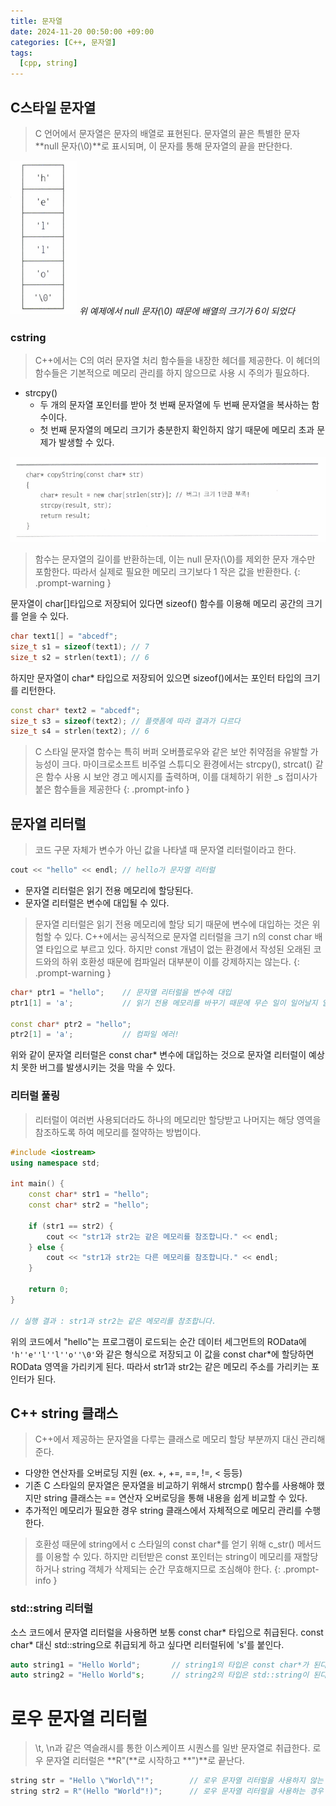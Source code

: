 ```yaml
---
title: 문자열
date: 2024-11-20 00:50:00 +09:00
categories: [C++, 문자열]
tags:
  [cpp, string]
---
```


## C스타일 문자열
> C 언어에서 문자열은 문자의 배열로 표현된다. 문자열의 끝은 특별한 문자 **null 문자(\0)**로 표시되며, 이 문자를 통해 문자열의 끝을 판단한다.

![alt text](/assets/img/cpp/string/image.png)
_위 예제에서 null 문자(\0) 때문에 배열의 크기가 6이 되었다_

### cstring
> C++에서는 C의 여러 문자열 처리 함수들을 내장한 <cstring> 헤더를 제공한다. 이 헤더의 함수들은 기본적으로 메모리 관리를 하지 않으므로 사용 시 주의가 필요하다.


- strcpy()
    - 두 개의 문자열 포인터를 받아 첫 번째 문자열에 두 번째 문자열을 복사하는 함수이다.
    - 첫 번째 문자열의 메모리 크기가 충분한지 확인하지 않기 때문에 메모리 초과 문제가 발생할 수 있다.

![alt text](/assets/img/cpp/string/image1.png)

> 함수는 문자열의 길이를 반환하는데, 이는 null 문자(\0)를 제외한 문자 개수만 포함한다. 따라서 실제로 필요한 메모리 크기보다 1 작은 값을 반환한다.
{: .prompt-warning }

문자열이 char[]타입으로 저장되어 있다면 sizeof() 함수를 이용해 메모리 공간의 크기를 얻을 수 있다.

```cpp
char text1[] = "abcedf";
size_t s1 = sizeof(text1); // 7
size_t s2 = strlen(text1); // 6
```

하지만 문자열이 char* 타입으로 저장되어 있으면 sizeof()에서는 포인터 타입의 크기를 리턴한다.

```cpp
const char* text2 = "abcedf";
size_t s3 = sizeof(text2); // 플랫폼에 따라 결과가 다르다
size_t s4 = strlen(text2); // 6
```

> C 스타일 문자열 함수는 특히 버퍼 오버플로우와 같은 보안 취약점을 유발할 가능성이 크다. 마이크로소프트 비주얼 스튜디오 환경에서는 strcpy(), strcat() 같은 함수 사용 시 보안 경고 메시지를 출력하며, 이를 대체하기 위한 _s 접미사가 붙은 함수들을 제공한다
{: .prompt-info }

## 문자열 리터럴
> 코드 구문 자체가 변수가 아닌 값을 나타낼 때 문자열 리터럴이라고 한다.

```cpp
cout << "hello" << endl; // hello가 문자열 리터럴
```

- 문자열 리터럴은 읽기 전용 메모리에 할당된다.
- 문자열 리터럴은 변수에 대입될 수 있다.

> 문자열 리터럴은 읽기 전용 메모리에 할당 되기 때문에 변수에 대입하는 것은 위험할 수 있다. C++에서는 공식적으로 문자열 리터럴을 크기 n의 const char 배열 타입으로 부르고 있다. 하지만 const 개념이 없는 환경에서 작성된 오래된 코드와의 하위 호환성 때문에 컴파일러 대부분이 이를 강제하지는 않는다.
{: .prompt-warning }

```cpp
char* ptr1 = "hello";    // 문자열 리터럴을 변수에 대입
ptr1[1] = 'a';           // 읽기 전용 메모리를 바꾸기 때문에 무슨 일이 일어날지 알 수 없다.(컴파일러에 따라 다르지만 보통 런타임 에러)

const char* ptr2 = "hello";
ptr2[1] = 'a';           // 컴파일 에러!
```

위와 같이 문자열 리터럴은 const char* 변수에 대입하는 것으로 문자열 리터럴이 예상치 못한 버그를 발생시키는 것을 막을 수 있다.

### 리터럴 풀링
> 리터럴이 여러번 사용되더라도 하나의 메모리만 할당받고 나머지는 해당 영역을 참조하도록 하여 메모리를 절약하는 방법이다.

```cpp
#include <iostream>
using namespace std;

int main() {
    const char* str1 = "hello";
    const char* str2 = "hello";

    if (str1 == str2) {
        cout << "str1과 str2는 같은 메모리를 참조합니다." << endl;
    } else {
        cout << "str1과 str2는 다른 메모리를 참조합니다." << endl;
    }

    return 0;
}

// 실행 결과 : str1과 str2는 같은 메모리를 참조합니다.
```

위의 코드에서 "hello"는 프로그램이 로드되는 순간 데이터 세그먼트의 ROData에 `'h''e''l''l''o''\0'`와 같은 형식으로 저장되고 이 값을 const char*에 할당하면 ROData 영역을 가리키게 된다. 따라서 str1과 str2는 같은 메모리 주소를 가리키는 포인터가 된다.

## C++ string 클래스
> C++에서 제공하는 문자열을 다루는 클래스로 메모리 할당 부분까지 대신 관리해준다.

- 다양한 연산자를 오버로딩 지원 (ex. +, +=, ==, !=, < 등등)
- 기존 C 스타일의 문자열은 문자열을 비교하기 위해서 strcmp() 함수를 사용해야 했지만 string 클래스는 == 연산자 오버로딩을 통해 내용을 쉽게 비교할 수 있다.
- 추가적인 메모리가 필요한 경우 string 클래스에서 자체적으로 메모리 관리를 수행한다.

> 호환성 때문에 string에서 c 스타일의 const char*를 얻기 위해 c_str() 메서드를 이용할 수 있다. 하지만 리턴받은 const 포인터는 string이 메모리를 재할당하거나 string 객체가 삭제되는 순간 무효해지므로 조심해야 한다.
{: .prompt-info }

### std::string 리터럴
소스 코드에서 문자열 리터럴을 사용하면 보통 const char* 타입으로 취급된다. const char* 대신 std::string으로 취급되게 하고 싶다면 리터럴뒤에 's'를 붙인다.
```cpp
auto string1 = "Hello World";       // string1의 타입은 const char*가 된다.
auto string2 = "Hello World"s;      // string2의 타입은 std::string이 된다.
```

# 로우 문자열 리터럴
> \t, \n과 같은 역슬래시를 통한 이스케이프 시퀀스를 일반 문자열로 취급한다. 로우 문자열 리터럴은  **R"(**로 시작하고 **")**로 끝난다.

```cpp
string str = "Hello \"World\"!";        // 로우 문자열 리터럴을 사용하지 않는 경우
string str2 = R"(Hello "World"!)";      // 로우 문자열 리터럴을 사용하는 경우